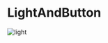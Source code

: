 # LightAndButton
![light](https://github.com/LenarXLA/LightAndButton/assets/53114683/5e199f98-471b-4fff-b9ab-3bf0e73c23a8)
